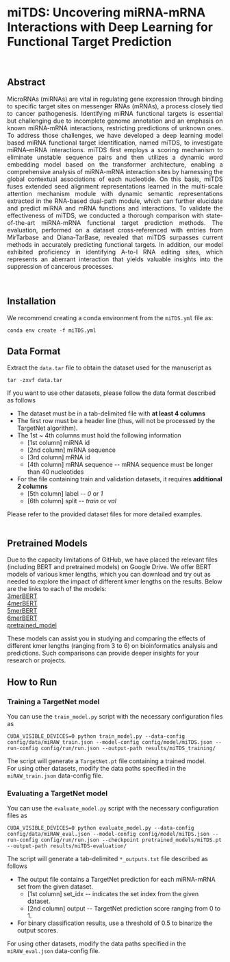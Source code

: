 # miTDS: Uncovering miRNA-mRNA Interactions with Deep Learning for Functional Target Prediction


<br/>

## Abstract
<p style="text-align:justify">
MicroRNAs (miRNAs) are vital in regulating gene expression through binding to specific target sites on messenger RNAs (mRNAs), a process closely tied to cancer pathogenesis. Identifying miRNA functional targets is essential but challenging due to incomplete genome annotation and an emphasis on known miRNA-mRNA interactions, restricting predictions of unknown ones. To address those challenges, we have developed a deep learning model based miRNA functional target identification, named miTDS, to investigate miRNA–mRNA interactions. miTDS first employs a scoring mechanism to eliminate unstable sequence pairs and then utilizes a dynamic word embedding model based on the transformer architecture, enabling a comprehensive analysis of miRNA-mRNA interaction sites by harnessing the global contextual associations of each nucleotide. On this basis, miTDS fuses extended seed alignment representations learned in the multi-scale attention mechanism module with dynamic semantic representations extracted in the RNA-based dual-path module, which can further elucidate and predict miRNA and mRNA functions and interactions. To validate the effectiveness of miTDS, we conducted a thorough comparison with state-of-the-art miRNA-mRNA functional target prediction methods. The evaluation, performed on a dataset cross-referenced with entries from  MirTarbase and Diana-TarBase, revealed that miTDS surpasses current methods in accurately predicting functional targets. In addition, our model exhibited proficiency in identifying A-to-I RNA editing sites, which represents an aberrant interaction that yields valuable insights into the suppression of cancerous processes.
<br/>
</p>
<br/>

## Installation
We recommend creating a conda environment from the <code>miTDS.yml</code> file as:
```
conda env create -f miTDS.yml
```


## Data Format
Extract the <code>data.tar</code> file to obtain the dataset used for the manuscript as
```
tar -zxvf data.tar
```
If you want to use other datasets, please follow the data format described as follows

- The dataset must be in a tab-delimited file with **at least 4 columns**
- The first row must be a header line (thus, will not be processed by the TargetNet algorithm).
- The 1st ~ 4th columns must hold the following information
    - [1st column] miRNA id
    - [2nd column] miRNA sequence
    - [3rd column] mRNA id
    - [4th column] mRNA sequence -- mRNA sequence must be longer than 40 nucleotides
- For the file containing train and validation datasets, it requires **additional 2 columns**
    - [5th column] label -- *0* or *1*
    - [6th column] split -- *train* or *val*
    
Please refer to the provided dataset files for more detailed examples.
<br/><br/>

## Pretrained Models
Due to the capacity limitations of GitHub, we have placed the relevant files (including BERT and pretrained models) on Google Drive. We offer BERT models of various kmer lengths, which you can download and try out as needed to explore the impact of different kmer lengths on the results. Below are the links to each of the models:
<br/>
[3merBERT](https://drive.google.com/drive/folders/18p9U_dTefrEgsRhf3iQgzAJ2pI6giBAS?usp=drive_link)
<br/>
[4merBERT](https://drive.google.com/drive/folders/1dLls-U1EawFMtPMbBMiC-0B1vk3UybJ3?usp=drive_link)
<br/>
[5merBERT](https://drive.google.com/drive/folders/1aTlcableKa79puqj8FVsLf_be0UWE-5a?usp=drive_link)
<br/>
[6merBERT](https://drive.google.com/drive/folders/15E27WfN46BijPcH6yTxg1Lpam-TXefDL?usp=drive_link)
<br/>
[pretrained_model](https://drive.google.com/drive/folders/110WOykrx8AIDBB8eJf5ulTer7pSYEVVl?usp=drive_link)
<br/>

These models can assist you in studying and comparing the effects of different kmer lengths (ranging from 3 to 6) on bioinformatics analysis and predictions. Such comparisons can provide deeper insights for your research or projects.


## How to Run
### Training a TargetNet model
You can use the <code>train_model.py</code> script with the necessary configuration files as
```
CUDA_VISIBLE_DEVICES=0 python train_model.py --data-config config/data/miRAW_train.json --model-config config/model/miTDS.json --run-config config/run/run.json --output-path results/miTDS_training/
```
The script will generate a <code>TargetNet.pt</code> file containing a trained model. <br>
For using other datasets, modify the data paths specified in the <code>miRAW_train.json</code> data-config file.

### Evaluating a TargetNet model
You can use the <code>evaluate_model.py</code> script with the necessary configuration files as
```
CUDA_VISIBLE_DEVICES=0 python evaluate_model.py --data-config config/data/miRAW_eval.json --model-config config/model/miTDS.json --run-config config/run/run.json --checkpoint pretrained_models/miTDS.pt --output-path results/miTDS-evaluation/
```
The script will generate a tab-delimited <code>*_outputs.txt</code> file described as follows

- The output file contains a TargetNet prediction for each miRNA-mRNA set from the given dataset.
    - [1st column] set_idx -- indicates the set index from the given dataset.
    - [2nd column] output -- TargetNet prediction score ranging from 0 to 1.
- For binary classification results, use a threshold of 0.5 to binarize the output scores.

For using other datasets, modify the data paths specified in the <code>miRAW_eval.json</code> data-config file.
<br/><br/><br/>

